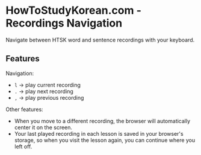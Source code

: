 # HowToStudyKorean.com - Recordings Navigation

Navigate between HTSK word and sentence recordings with your keyboard.

## Features

Navigation:

- `l` -> play current recording
- `.` -> play next recording
- `,` -> play previous recording

Other features:

- When you move to a different recording, the browser will automatically center it on the screen.
- Your last played recording in each lesson is saved in your browser's storage, so when you visit the lesson again, you can continue where you left off.